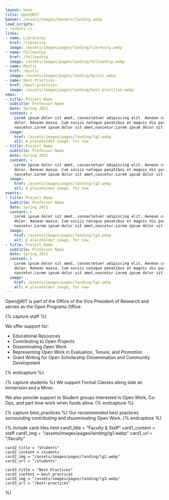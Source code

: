 ```yaml
---
layout: base
title: Open@RIT
banner: /assets/images/banners/landing.webp
load_scripts:
- /events.js
links:
- name: LibreCorps
  href: /librecorp
  image: /assets/images/pages/landing/librecorp.webp
- name: Fellowship
  href: /fellowship
  image: /assets/images/pages/landing/fellowship.webp
- name: Mystic
  href: /mystic
  image: /assets/images/pages/landing/mystic.webp
- name: Best Practices
  href: /best-practices
  image: /assets/images/pages/landing/best-practices.webp
news:
- title: Project Name
  subtitle: Professor Name
  date: Spring 2021
  content: >
    Lorem ipsum dolor sit amet, consectetuer adipiscing elit. Aenean commodo ligula eget
    dolor. Aenean massa. Cum sociis natoque penatibus et magnis dis parturient montes,
    nascetur.Lorem ipsum dolor sit amet,nascetur.Lorem ipsum dolor sit .
  image:
    href: /assets/images/pages/landing/lg1.webp
    alt: A placeholder image, for now
- title: Project Name
  subtitle: Professor Name
  date: Spring 2021
  content: >
    Lorem ipsum dolor sit amet, consectetuer adipiscing elit. Aenean commodo ligula eget
    dolor. Aenean massa. Cum sociis natoque penatibus et magnis dis parturient montes,
    nascetur.Lorem ipsum dolor sit amet,nascetur.Lorem ipsum dolor sit .
  image:
    href: /assets/images/pages/landing/lg2.webp
    alt: A placeholder image, for now
events:
- title: Project Name
  subtitle: Professor Name
  date: Spring 2021
  content: >
    Lorem ipsum dolor sit amet, consectetuer adipiscing elit. Aenean commodo ligula eget
    dolor. Aenean massa. Cum sociis natoque penatibus et magnis dis parturient montes,
    nascetur.Lorem ipsum dolor sit amet,nascetur.Lorem ipsum dolor sit .
  image:
    href: /assets/images/pages/landing/lg3.webp
    alt: A placeholder image, for now
- title: Project Name
  subtitle: Professor Name
  date: Spring 2021
  content: >
    Lorem ipsum dolor sit amet, consectetuer adipiscing elit. Aenean commodo ligula eget
    dolor. Aenean massa. Cum sociis natoque penatibus et magnis dis parturient montes,
    nascetur.Lorem ipsum dolor sit amet,nascetur.Lorem ipsum dolor sit .
  image:
    href: /assets/images/pages/landing/lg2.webp
    alt: A placeholder image, for now
---
```


Open@RIT is part of the Office of the Vice President of Research and serves as the Open Programs Office.

{% capture staff %}

We offer support for:
- Educational Resources
- Contributing to Open Projects
- Disseminating Open Work
- Representing Open Work in Evaluation, Tenure, and Promotion
- Grant Writing for Open Scholarship Dissemination and Community Development

{% endcapture %}

{% capture students %}
We support Formal Classes along side an Immersion and a Minor.

We also provide support to Student groups interested in Open Work, Co-Ops, and part time work when funds allow.
{% endcapture %}

{% capture best_practices %}
Our recommended best practices surrounding contributing and disseminating Open Work.
{% endcapture %}

{% include card-tiles.html
	card1_title = "Faculty & Staff"
	card1_content = staff
	card1_img = "/assets/images/pages/landing/lg1.webp"
	card1_url = "/faculty"

	card2_title = "Students"
	card2_content = students
	card2_img = "/assets/images/pages/landing/lg2.webp"
	card2_url = "/students"

	card3_title = "Best Practices"
	card3_content = best_practices
	card3_img = "/assets/images/pages/landing/lg3.webp"
	card3_url = "/best-practices"
%}

<!--
## Latest News

<div class="news-error"></div>

{% capture news %}

	{% for event in page.news %}

		{% include event.html data=event %}

	{% endfor %}

{% endcapture %}
{% include horizontal-row.html content=news element_count=2 %}
-->
